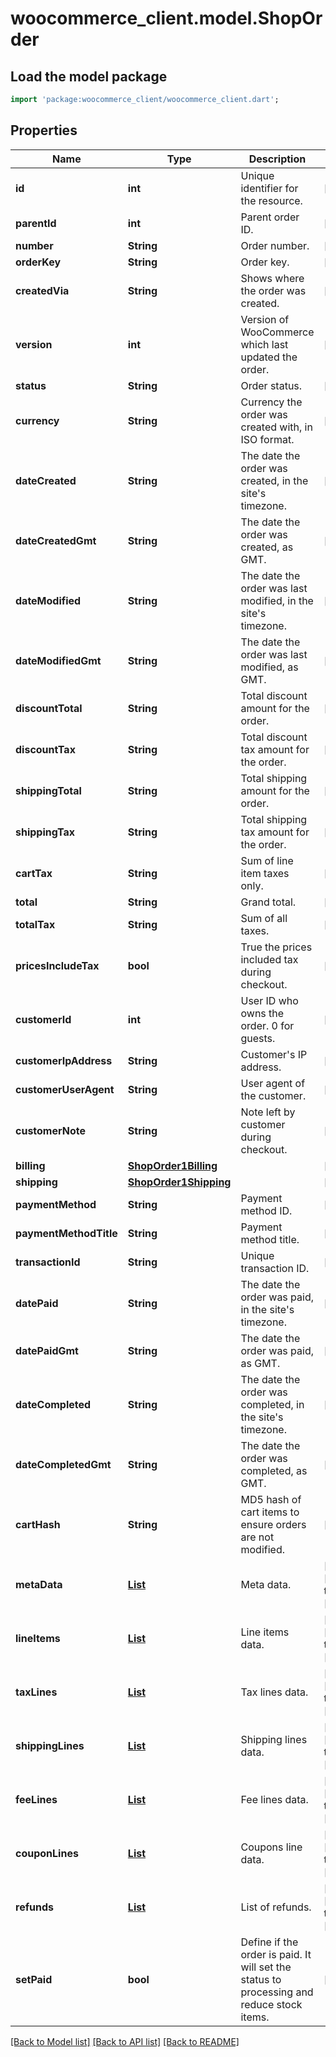 # woocommerce_client.model.ShopOrder

## Load the model package
```dart
import 'package:woocommerce_client/woocommerce_client.dart';
```

## Properties
Name | Type | Description | Notes
------------ | ------------- | ------------- | -------------
**id** | **int** | Unique identifier for the resource. | [optional] 
**parentId** | **int** | Parent order ID. | [optional] 
**number** | **String** | Order number. | [optional] 
**orderKey** | **String** | Order key. | [optional] 
**createdVia** | **String** | Shows where the order was created. | [optional] 
**version** | **int** | Version of WooCommerce which last updated the order. | [optional] 
**status** | **String** | Order status. | [optional] 
**currency** | **String** | Currency the order was created with, in ISO format. | [optional] 
**dateCreated** | **String** | The date the order was created, in the site's timezone. | [optional] 
**dateCreatedGmt** | **String** | The date the order was created, as GMT. | [optional] 
**dateModified** | **String** | The date the order was last modified, in the site's timezone. | [optional] 
**dateModifiedGmt** | **String** | The date the order was last modified, as GMT. | [optional] 
**discountTotal** | **String** | Total discount amount for the order. | [optional] 
**discountTax** | **String** | Total discount tax amount for the order. | [optional] 
**shippingTotal** | **String** | Total shipping amount for the order. | [optional] 
**shippingTax** | **String** | Total shipping tax amount for the order. | [optional] 
**cartTax** | **String** | Sum of line item taxes only. | [optional] 
**total** | **String** | Grand total. | [optional] 
**totalTax** | **String** | Sum of all taxes. | [optional] 
**pricesIncludeTax** | **bool** | True the prices included tax during checkout. | [optional] 
**customerId** | **int** | User ID who owns the order. 0 for guests. | [optional] 
**customerIpAddress** | **String** | Customer's IP address. | [optional] 
**customerUserAgent** | **String** | User agent of the customer. | [optional] 
**customerNote** | **String** | Note left by customer during checkout. | [optional] 
**billing** | [**ShopOrder1Billing**](ShopOrder1Billing.md) |  | [optional] 
**shipping** | [**ShopOrder1Shipping**](ShopOrder1Shipping.md) |  | [optional] 
**paymentMethod** | **String** | Payment method ID. | [optional] 
**paymentMethodTitle** | **String** | Payment method title. | [optional] 
**transactionId** | **String** | Unique transaction ID. | [optional] 
**datePaid** | **String** | The date the order was paid, in the site's timezone. | [optional] 
**datePaidGmt** | **String** | The date the order was paid, as GMT. | [optional] 
**dateCompleted** | **String** | The date the order was completed, in the site's timezone. | [optional] 
**dateCompletedGmt** | **String** | The date the order was completed, as GMT. | [optional] 
**cartHash** | **String** | MD5 hash of cart items to ensure orders are not modified. | [optional] 
**metaData** | [**List<ShopCoupon1MetaDataInner>**](ShopCoupon1MetaDataInner.md) | Meta data. | [optional] [default to const []]
**lineItems** | [**List<ShopOrder1LineItemsInner>**](ShopOrder1LineItemsInner.md) | Line items data. | [optional] [default to const []]
**taxLines** | [**List<ShopOrderTaxLinesInner>**](ShopOrderTaxLinesInner.md) | Tax lines data. | [optional] [default to const []]
**shippingLines** | [**List<ShopOrder1ShippingLinesInner>**](ShopOrder1ShippingLinesInner.md) | Shipping lines data. | [optional] [default to const []]
**feeLines** | [**List<ShopOrder1FeeLinesInner>**](ShopOrder1FeeLinesInner.md) | Fee lines data. | [optional] [default to const []]
**couponLines** | [**List<ShopOrder1CouponLinesInner>**](ShopOrder1CouponLinesInner.md) | Coupons line data. | [optional] [default to const []]
**refunds** | [**List<ShopOrderRefundsInner>**](ShopOrderRefundsInner.md) | List of refunds. | [optional] [default to const []]
**setPaid** | **bool** | Define if the order is paid. It will set the status to processing and reduce stock items. | [optional] 

[[Back to Model list]](../README.md#documentation-for-models) [[Back to API list]](../README.md#documentation-for-api-endpoints) [[Back to README]](../README.md)


